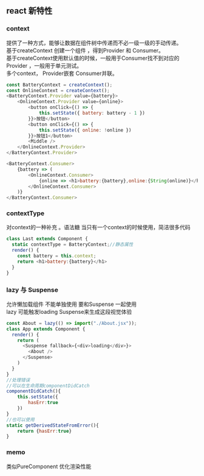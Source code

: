 ## react 新特性
### context
提供了一种方式，能够让数据在组件树中传递而不必一级一级的手动传递。  
基于createContext 创建一个组件 ，得到Provider 和 Consumer。  
基于createContext使用默认值的时候，一般用于Consumer找不到对应的Provider ，一般用于单元测试。  
多个context， Provider嵌套 Consumer并联。
```js
const BatteryContext = createContext();
const OnlineContext = createContext();
<BatteryContext.Provider value={battery}>
    <OnlineContext.Provider value={online}>
        <button onClick={() => {
            this.setState({ battery: battery - 1 })
        }}>按钮</button>
        <button onClick={() => {
            this.setState({ online: !online })
        }}>按钮1</button>
        <Middle />
    </OnlineContext.Provider>
</BatteryContext.Provider>

<BatteryContext.Consumer>
    {battery => (
        <OnlineContext.Consumer>
            {online => <h1>battery:{battery},online:{String(online)}</h1>}
        </OnlineContext.Consumer>
    )}
</BatteryContext.Consumer>
```
### contextType
对context的一种补充 。语法糖
当只有一个context的时候使用，简洁很多代码
```js
class Last extends Component {
  static contextType = BatteryContext;//静态属性
  render() {
    const battery = this.context;
    return <h1>battery:{battery}</h1>
  }
}
```
### lazy 与 Suspense
允许懒加载组件 不能单独使用 要和Suspense 一起使用  
lazy 可能触发loading Suspense来生成这段视觉体验
```js
const About = lazy(() => import("./About.jsx"));
class App extends Component {
  render() {
    return (
      <Suspense fallback={<div>loading</div>}>
        <About />
      </Suspense>
    )
  }
}
//处理错误
//可以在生命周期componentDidCatch 
componentDidCatch(){
    this.setState({
        hasErr:true
    })
}
//也可以使用
static getDerivedStateFromError(){
    return {hasErr:true}
}
```
### memo
类似PureComponent 优化渲染性能